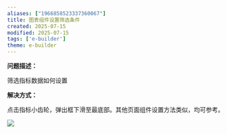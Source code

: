 ```yaml
---
aliases: ["1966858523337360067"]
title: 图表组件设置筛选条件
created: 2025-07-15
modified: 2025-07-15
tags: ['e-builder']
theme: e-builder
---
```


**问题描述：**

筛选指标数据如何设置

**解决方式：**

点击指标小齿轮，弹出框下滑至最底部。其他页面组件设置方法类似，均可参考。

![](https://myhelpdoc.oss-cn-heyuan.aliyuncs.com/mdimages/87fc2da4f360e303771f1e56865b47a4.jpg)